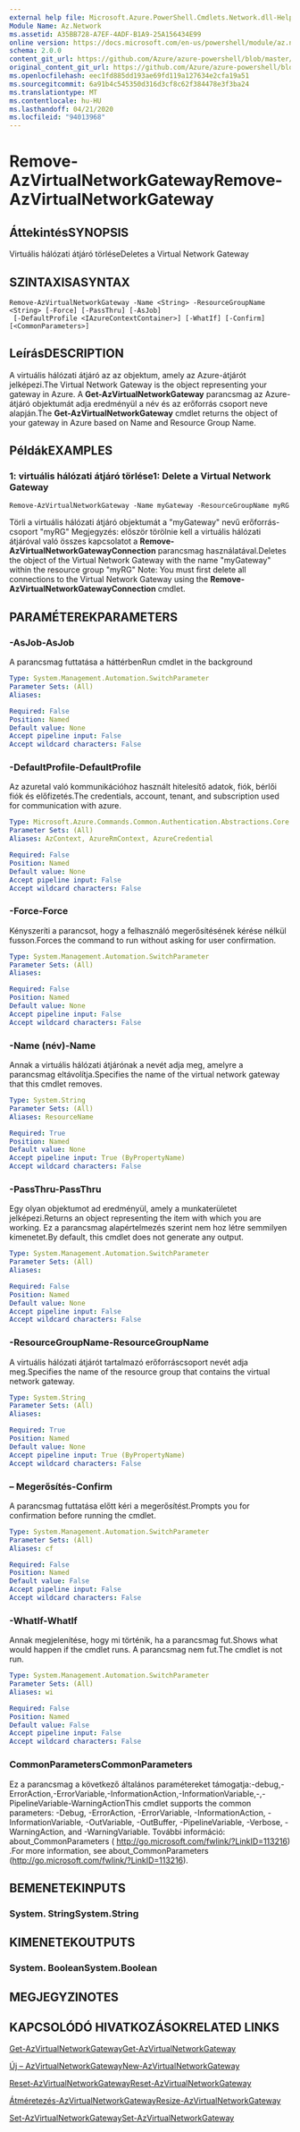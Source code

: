 ```yaml
---
external help file: Microsoft.Azure.PowerShell.Cmdlets.Network.dll-Help.xml
Module Name: Az.Network
ms.assetid: A35BB728-A7EF-4ADF-B1A9-25A156434E99
online version: https://docs.microsoft.com/en-us/powershell/module/az.network/remove-azvirtualnetworkgateway
schema: 2.0.0
content_git_url: https://github.com/Azure/azure-powershell/blob/master/src/Network/Network/help/Remove-AzVirtualNetworkGateway.md
original_content_git_url: https://github.com/Azure/azure-powershell/blob/master/src/Network/Network/help/Remove-AzVirtualNetworkGateway.md
ms.openlocfilehash: eec1fd885dd193ae69fd119a127634e2cfa19a51
ms.sourcegitcommit: 6a91b4c545350d316d3cf8c62f384478e3f3ba24
ms.translationtype: MT
ms.contentlocale: hu-HU
ms.lasthandoff: 04/21/2020
ms.locfileid: "94013968"
---
```

# <span data-ttu-id="dfe72-101">Remove-AzVirtualNetworkGateway</span><span class="sxs-lookup"><span data-stu-id="dfe72-101">Remove-AzVirtualNetworkGateway</span></span>

## <span data-ttu-id="dfe72-102">Áttekintés</span><span class="sxs-lookup"><span data-stu-id="dfe72-102">SYNOPSIS</span></span>
<span data-ttu-id="dfe72-103">Virtuális hálózati átjáró törlése</span><span class="sxs-lookup"><span data-stu-id="dfe72-103">Deletes a Virtual Network Gateway</span></span>

## <span data-ttu-id="dfe72-104">SZINTAXISA</span><span class="sxs-lookup"><span data-stu-id="dfe72-104">SYNTAX</span></span>

```
Remove-AzVirtualNetworkGateway -Name <String> -ResourceGroupName <String> [-Force] [-PassThru] [-AsJob]
 [-DefaultProfile <IAzureContextContainer>] [-WhatIf] [-Confirm] [<CommonParameters>]
```

## <span data-ttu-id="dfe72-105">Leírás</span><span class="sxs-lookup"><span data-stu-id="dfe72-105">DESCRIPTION</span></span>
<span data-ttu-id="dfe72-106">A virtuális hálózati átjáró az az objektum, amely az Azure-átjárót jelképezi.</span><span class="sxs-lookup"><span data-stu-id="dfe72-106">The Virtual Network Gateway is the object representing your gateway in Azure.</span></span>
<span data-ttu-id="dfe72-107">A **Get-AzVirtualNetworkGateway** parancsmag az Azure-átjáró objektumát adja eredményül a név és az erőforrás csoport neve alapján.</span><span class="sxs-lookup"><span data-stu-id="dfe72-107">The **Get-AzVirtualNetworkGateway** cmdlet returns the object of your gateway in Azure based on Name and Resource Group Name.</span></span>

## <span data-ttu-id="dfe72-108">Példák</span><span class="sxs-lookup"><span data-stu-id="dfe72-108">EXAMPLES</span></span>

### <span data-ttu-id="dfe72-109">1: virtuális hálózati átjáró törlése</span><span class="sxs-lookup"><span data-stu-id="dfe72-109">1: Delete a Virtual Network Gateway</span></span>
```
Remove-AzVirtualNetworkGateway -Name myGateway -ResourceGroupName myRG
```

<span data-ttu-id="dfe72-110">Törli a virtuális hálózati átjáró objektumát a "myGateway" nevű erőforrás-csoport "myRG" Megjegyzés: először törölnie kell a virtuális hálózati átjáróval való összes kapcsolatot a **Remove-AzVirtualNetworkGatewayConnection** parancsmag használatával.</span><span class="sxs-lookup"><span data-stu-id="dfe72-110">Deletes the object of the Virtual Network Gateway with the name "myGateway" within the resource group "myRG" Note: You must first delete all connections to the Virtual Network Gateway using the **Remove-AzVirtualNetworkGatewayConnection** cmdlet.</span></span>

## <span data-ttu-id="dfe72-111">PARAMÉTEREK</span><span class="sxs-lookup"><span data-stu-id="dfe72-111">PARAMETERS</span></span>

### <span data-ttu-id="dfe72-112">-AsJob</span><span class="sxs-lookup"><span data-stu-id="dfe72-112">-AsJob</span></span>
<span data-ttu-id="dfe72-113">A parancsmag futtatása a háttérben</span><span class="sxs-lookup"><span data-stu-id="dfe72-113">Run cmdlet in the background</span></span>

```yaml
Type: System.Management.Automation.SwitchParameter
Parameter Sets: (All)
Aliases:

Required: False
Position: Named
Default value: None
Accept pipeline input: False
Accept wildcard characters: False
```

### <span data-ttu-id="dfe72-114">-DefaultProfile</span><span class="sxs-lookup"><span data-stu-id="dfe72-114">-DefaultProfile</span></span>
<span data-ttu-id="dfe72-115">Az azuretal való kommunikációhoz használt hitelesítő adatok, fiók, bérlői fiók és előfizetés.</span><span class="sxs-lookup"><span data-stu-id="dfe72-115">The credentials, account, tenant, and subscription used for communication with azure.</span></span>

```yaml
Type: Microsoft.Azure.Commands.Common.Authentication.Abstractions.Core.IAzureContextContainer
Parameter Sets: (All)
Aliases: AzContext, AzureRmContext, AzureCredential

Required: False
Position: Named
Default value: None
Accept pipeline input: False
Accept wildcard characters: False
```

### <span data-ttu-id="dfe72-116">-Force</span><span class="sxs-lookup"><span data-stu-id="dfe72-116">-Force</span></span>
<span data-ttu-id="dfe72-117">Kényszeríti a parancsot, hogy a felhasználó megerősítésének kérése nélkül fusson.</span><span class="sxs-lookup"><span data-stu-id="dfe72-117">Forces the command to run without asking for user confirmation.</span></span>

```yaml
Type: System.Management.Automation.SwitchParameter
Parameter Sets: (All)
Aliases:

Required: False
Position: Named
Default value: None
Accept pipeline input: False
Accept wildcard characters: False
```

### <span data-ttu-id="dfe72-118">-Name (név)</span><span class="sxs-lookup"><span data-stu-id="dfe72-118">-Name</span></span>
<span data-ttu-id="dfe72-119">Annak a virtuális hálózati átjárónak a nevét adja meg, amelyre a parancsmag eltávolítja.</span><span class="sxs-lookup"><span data-stu-id="dfe72-119">Specifies the name of the virtual network gateway that this cmdlet removes.</span></span>

```yaml
Type: System.String
Parameter Sets: (All)
Aliases: ResourceName

Required: True
Position: Named
Default value: None
Accept pipeline input: True (ByPropertyName)
Accept wildcard characters: False
```

### <span data-ttu-id="dfe72-120">-PassThru</span><span class="sxs-lookup"><span data-stu-id="dfe72-120">-PassThru</span></span>
<span data-ttu-id="dfe72-121">Egy olyan objektumot ad eredményül, amely a munkaterületet jelképezi.</span><span class="sxs-lookup"><span data-stu-id="dfe72-121">Returns an object representing the item with which you are working.</span></span>
<span data-ttu-id="dfe72-122">Ez a parancsmag alapértelmezés szerint nem hoz létre semmilyen kimenetet.</span><span class="sxs-lookup"><span data-stu-id="dfe72-122">By default, this cmdlet does not generate any output.</span></span>

```yaml
Type: System.Management.Automation.SwitchParameter
Parameter Sets: (All)
Aliases:

Required: False
Position: Named
Default value: None
Accept pipeline input: False
Accept wildcard characters: False
```

### <span data-ttu-id="dfe72-123">-ResourceGroupName</span><span class="sxs-lookup"><span data-stu-id="dfe72-123">-ResourceGroupName</span></span>
<span data-ttu-id="dfe72-124">A virtuális hálózati átjárót tartalmazó erőforráscsoport nevét adja meg.</span><span class="sxs-lookup"><span data-stu-id="dfe72-124">Specifies the name of the resource group that contains the virtual network gateway.</span></span>

```yaml
Type: System.String
Parameter Sets: (All)
Aliases:

Required: True
Position: Named
Default value: None
Accept pipeline input: True (ByPropertyName)
Accept wildcard characters: False
```

### <span data-ttu-id="dfe72-125">– Megerősítés</span><span class="sxs-lookup"><span data-stu-id="dfe72-125">-Confirm</span></span>
<span data-ttu-id="dfe72-126">A parancsmag futtatása előtt kéri a megerősítést.</span><span class="sxs-lookup"><span data-stu-id="dfe72-126">Prompts you for confirmation before running the cmdlet.</span></span>

```yaml
Type: System.Management.Automation.SwitchParameter
Parameter Sets: (All)
Aliases: cf

Required: False
Position: Named
Default value: False
Accept pipeline input: False
Accept wildcard characters: False
```

### <span data-ttu-id="dfe72-127">-WhatIf</span><span class="sxs-lookup"><span data-stu-id="dfe72-127">-WhatIf</span></span>
<span data-ttu-id="dfe72-128">Annak megjelenítése, hogy mi történik, ha a parancsmag fut.</span><span class="sxs-lookup"><span data-stu-id="dfe72-128">Shows what would happen if the cmdlet runs.</span></span>
<span data-ttu-id="dfe72-129">A parancsmag nem fut.</span><span class="sxs-lookup"><span data-stu-id="dfe72-129">The cmdlet is not run.</span></span>

```yaml
Type: System.Management.Automation.SwitchParameter
Parameter Sets: (All)
Aliases: wi

Required: False
Position: Named
Default value: False
Accept pipeline input: False
Accept wildcard characters: False
```

### <span data-ttu-id="dfe72-130">CommonParameters</span><span class="sxs-lookup"><span data-stu-id="dfe72-130">CommonParameters</span></span>
<span data-ttu-id="dfe72-131">Ez a parancsmag a következő általános paramétereket támogatja:-debug,-ErrorAction,-ErrorVariable,-InformationAction,-InformationVariable,-,-PipelineVariable-WarningAction</span><span class="sxs-lookup"><span data-stu-id="dfe72-131">This cmdlet supports the common parameters: -Debug, -ErrorAction, -ErrorVariable, -InformationAction, -InformationVariable, -OutVariable, -OutBuffer, -PipelineVariable, -Verbose, -WarningAction, and -WarningVariable.</span></span> <span data-ttu-id="dfe72-132">További információ: about_CommonParameters ( http://go.microsoft.com/fwlink/?LinkID=113216) .</span><span class="sxs-lookup"><span data-stu-id="dfe72-132">For more information, see about_CommonParameters (http://go.microsoft.com/fwlink/?LinkID=113216).</span></span>

## <span data-ttu-id="dfe72-133">BEMENETEK</span><span class="sxs-lookup"><span data-stu-id="dfe72-133">INPUTS</span></span>

### <span data-ttu-id="dfe72-134">System. String</span><span class="sxs-lookup"><span data-stu-id="dfe72-134">System.String</span></span>

## <span data-ttu-id="dfe72-135">KIMENETEK</span><span class="sxs-lookup"><span data-stu-id="dfe72-135">OUTPUTS</span></span>

### <span data-ttu-id="dfe72-136">System. Boolean</span><span class="sxs-lookup"><span data-stu-id="dfe72-136">System.Boolean</span></span>

## <span data-ttu-id="dfe72-137">MEGJEGYZI</span><span class="sxs-lookup"><span data-stu-id="dfe72-137">NOTES</span></span>

## <span data-ttu-id="dfe72-138">KAPCSOLÓDÓ HIVATKOZÁSOK</span><span class="sxs-lookup"><span data-stu-id="dfe72-138">RELATED LINKS</span></span>

[<span data-ttu-id="dfe72-139">Get-AzVirtualNetworkGateway</span><span class="sxs-lookup"><span data-stu-id="dfe72-139">Get-AzVirtualNetworkGateway</span></span>](./Get-AzVirtualNetworkGateway.md)

[<span data-ttu-id="dfe72-140">Új – AzVirtualNetworkGateway</span><span class="sxs-lookup"><span data-stu-id="dfe72-140">New-AzVirtualNetworkGateway</span></span>](./New-AzVirtualNetworkGateway.md)

[<span data-ttu-id="dfe72-141">Reset-AzVirtualNetworkGateway</span><span class="sxs-lookup"><span data-stu-id="dfe72-141">Reset-AzVirtualNetworkGateway</span></span>](./Reset-AzVirtualNetworkGateway.md)

[<span data-ttu-id="dfe72-142">Átméretezés-AzVirtualNetworkGateway</span><span class="sxs-lookup"><span data-stu-id="dfe72-142">Resize-AzVirtualNetworkGateway</span></span>](./Resize-AzVirtualNetworkGateway.md)

[<span data-ttu-id="dfe72-143">Set-AzVirtualNetworkGateway</span><span class="sxs-lookup"><span data-stu-id="dfe72-143">Set-AzVirtualNetworkGateway</span></span>](./Set-AzVirtualNetworkGateway.md)
